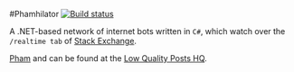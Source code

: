 #Phamhilator [![Build status](https://ci.appveyor.com/api/projects/status/lf065rc2e4r64x03/branch/master?svg=true)](https://ci.appveyor.com/project/ArcticEcho/phamhilator/branch/master)

A .NET-based network of internet bots written in `C#`, which watch over the `/realtime tab` of [Stack Exchange][1].

[Pham][2] and can be found at the [Low Quality Posts HQ][3].

[1]: http://stackexchange.com/
[2]: http://meta.stackexchange.com/users/271128/pham
[3]: http://chat.meta.stackexchange.com/rooms/773/low-quality-posts-hq
